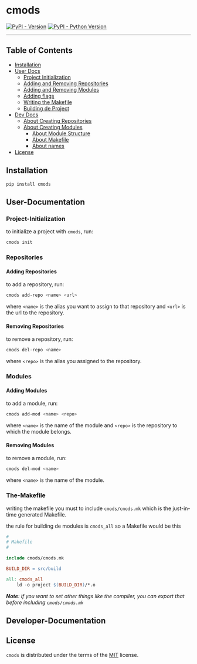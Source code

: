 # cmods

[![PyPI - Version](https://img.shields.io/pypi/v/cmods.svg)](https://pypi.org/project/cmods)
[![PyPI - Python Version](https://img.shields.io/pypi/pyversions/cmods.svg)](https://pypi.org/project/cmods)

-----

## Table of Contents

- [Installation](#installation)
- [User Docs](#user-documentation)
    - [Project Initialization](#project-initialization)
    - [Adding and Removing Repositories](#repositories)
    - [Adding and Removing Modules](#modules)
    - [Adding flags](#adding-flags)
    - [Writing the Makefile](#the-makefile)
    - [Building de Project](#building)
- [Dev Docs](#developer-documentation)
    - [About Creating Repositories](#about-creating-repositories)
    - [About Creating Modules](#about-creating-modules)
        - [About Module Structure](#about-module-structure)
        - [About Makefile](#about-makefile)
        - [About names](#names)
- [License](#license)

## Installation

```console
pip install cmods
```

## User-Documentation

### Project-Initialization

to initialize a project with `cmods`, run:

```bash
cmods init
```

### Repositories

#### Adding Repositories
to add a repository, run:
```bash
cmods add-repo <name> <url>
```
where `<name>` is the alias you want to assign to that repository and `<url>`
is the url to the repository.

#### Removing Repositories
to remove a repository, run:
```bash
cmods del-repo <name>
```

where `<repo>` is the alias you assigned to the repository.

### Modules

#### Adding Modules

to add a module, run:
```bash
cmods add-mod <name> <repo>
```

where `<name>` is the name of the module and `<repo>` is the repository to which the module belongs.

#### Removing Modules

to remove a module, run:
```bash
cmods del-mod <name>
```

where `<name>` is the name of the module.

### The-Makefile

writing the makefile you must to include `cmods/cmods.mk` which is the just-in-time generated Makefile.

the rule for building de modules is `cmods_all` so a Makefile would be this
```Makefile
#
# Makefile
#

include cmods/cmods.mk

BUILD_DIR = src/build

all: cmods_all
    ld -o project $(BUILD_DIR)/*.o

```

***Note**:  if you want to set other things like the compiler, you can export that before including `cmods/cmods.mk`*

## Developer-Documentation

### 

## License

`cmods` is distributed under the terms of the [MIT](https://spdx.org/licenses/MIT.html) license.
